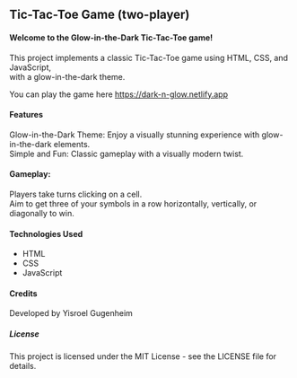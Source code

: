 ## Tic-Tac-Toe Game (two-player)
#### Welcome to the Glow-in-the-Dark Tic-Tac-Toe game!
This project implements a classic Tic-Tac-Toe game using HTML, CSS, and JavaScript, <br>
with a glow-in-the-dark theme.

You can play the game here https://dark-n-glow.netlify.app

#### Features
Glow-in-the-Dark Theme: Enjoy a visually stunning experience with glow-in-the-dark elements.<br>
Simple and Fun: Classic gameplay with a visually modern twist.

#### Gameplay:
Players take turns clicking on a cell.<br>
Aim to get three of your symbols in a row horizontally, vertically, or diagonally to win.<br>

#### Technologies Used
- HTML
- CSS
- JavaScript
#### Credits
Developed by Yisroel Gugenheim
##### License
This project is licensed under the MIT License - see the LICENSE file for details.

